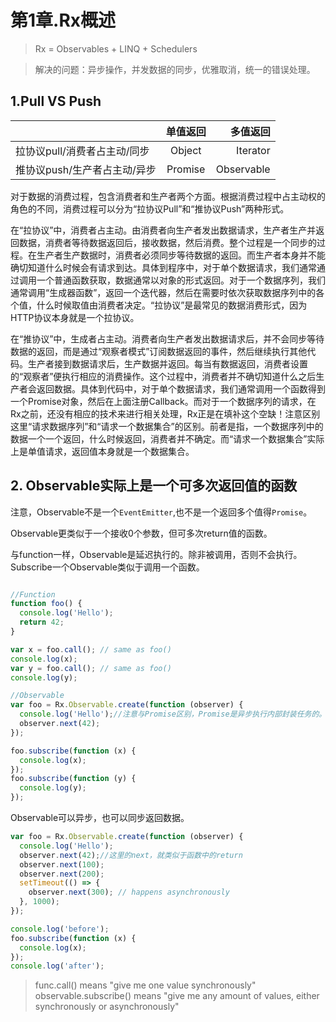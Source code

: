# 第1章.Rx概述

> Rx = Observables + LINQ + Schedulers

> 解决的问题：异步操作，并发数据的同步，优雅取消，统一的错误处理。

## 1.Pull VS Push
|                           | 单值返回          | 多值返回                       |
| ---------------------     |:---------------:| -----------------------------:|
| 拉协议pull/消费者占主动/同步  | Object          |  Iterator                   |
| 推协议push/生产者占主动/异步  | Promise         |  Observable                 |


对于数据的消费过程，包含消费者和生产者两个方面。根据消费过程中占主动权的角色的不同，消费过程可以分为“拉协议Pull”和“推协议Push”两种形式。

在“拉协议”中，消费者占主动。由消费者向生产者发出数据请求，生产者生产并返回数据，消费者等待数据返回后，接收数据，然后消费。整个过程是一个同步的过程。在生产者生产数据时，消费者必须同步等待数据的返回。而生产者本身并不能确切知道什么时候会有请求到达。具体到程序中，对于单个数据请求，我们通常通过调用一个普通函数获取，数据通常以对象的形式返回。对于一个数据序列，我们通常调用“生成器函数”，返回一个迭代器，然后在需要时依次获取数据序列中的各个值，什么时候取值由消费者决定。“拉协议”是最常见的数据消费形式，因为HTTP协议本身就是一个拉协议。

在“推协议”中，生成者占主动。消费者向生产者发出数据请求后，并不会同步等待数据的返回，而是通过“观察者模式”订阅数据返回的事件，然后继续执行其他代码。生产者接到数据请求后，生产数据并返回。每当有数据返回，消费者设置的“观察者”便执行相应的消费操作。这个过程中，消费者并不确切知道什么之后生产者会返回数据。具体到代码中，对于单个数据请求，我们通常调用一个函数得到一个Promise对象，然后在上面注册Callback。而对于一个数据序列的请求，在Rx之前，还没有相应的技术来进行相关处理，Rx正是在填补这个空缺！注意区别这里“请求数据序列”和“请求一个数据集合”的区别。前者是指，一个数据序列中的数据一个一个返回，什么时候返回，消费者并不确定。而“请求一个数据集合”实际上是单值请求，返回值本身就是一个数据集合。

## 2. Observable实际上是一个可多次返回值的函数

注意，Observable不是一个`EventEmitter`,也不是一个返回多个值得`Promise`。

Observable更类似于一个接收0个参数，但可多次return值的函数。

与function一样，Observable是延迟执行的。除非被调用，否则不会执行。Subscribe一个Observable类似于调用一个函数。

```javascript

//Function
function foo() {
  console.log('Hello');
  return 42;
}

var x = foo.call(); // same as foo()
console.log(x);
var y = foo.call(); // same as foo()
console.log(y);

//Observable
var foo = Rx.Observable.create(function (observer) {
  console.log('Hello');//注意与Promise区别，Promise是异步执行内部封装任务的。而Observable是同步执行。
  observer.next(42);
});

foo.subscribe(function (x) {
  console.log(x);
});
foo.subscribe(function (y) {
  console.log(y);
});
```

Observable可以异步，也可以同步返回数据。

```javascript
var foo = Rx.Observable.create(function (observer) {
  console.log('Hello');
  observer.next(42);//这里的next，就类似于函数中的return
  observer.next(100);
  observer.next(200);
  setTimeout(() => {
    observer.next(300); // happens asynchronously
  }, 1000);
});

console.log('before');
foo.subscribe(function (x) {
  console.log(x);
});
console.log('after');
```

>func.call() means "give me one value synchronously"
>observable.subscribe() means "give me any amount of values, either synchronously or asynchronously"